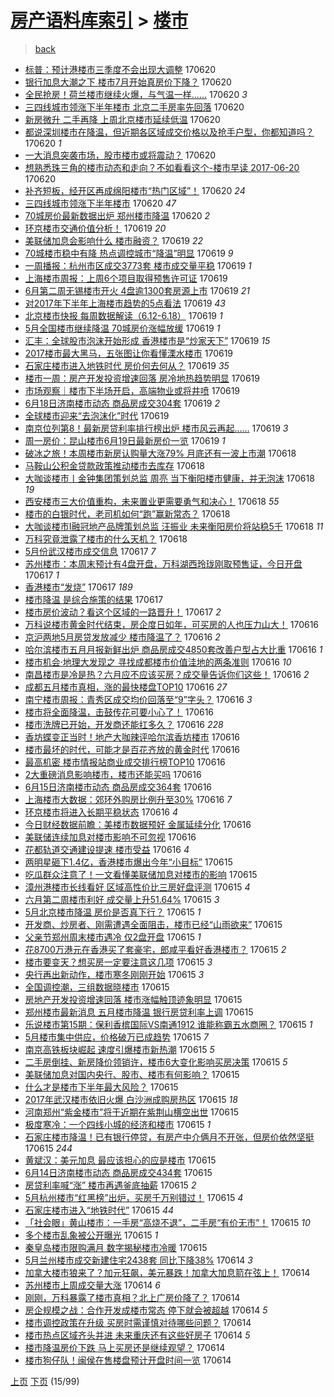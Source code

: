 [房产语料库索引](../../README.md)  > [楼市](楼市.md)
====
> [back](../README.md)

- [标普：预计港楼市三季度不会出现大调整](http://jkwz.applinzi.com/ittc/6981243055758640132.html#%E6%A0%87%E6%99%AE%EF%BC%9A%E9%A2%84%E8%AE%A1%E6%B8%AF%E6%A5%BC%E5%B8%82%E4%B8%89%E5%AD%A3%E5%BA%A6%E4%B8%8D%E4%BC%9A%E5%87%BA%E7%8E%B0%E5%A4%A7%E8%B0%83%E6%95%B4) 170620  
- [银行加息大潮之下 楼市7月开始真房价下降？](http://jkwz.applinzi.com/ittc/6981204629797733380.html#%E9%93%B6%E8%A1%8C%E5%8A%A0%E6%81%AF%E5%A4%A7%E6%BD%AE%E4%B9%8B%E4%B8%8B+%E6%A5%BC%E5%B8%827%E6%9C%88%E5%BC%80%E5%A7%8B%E7%9C%9F%E6%88%BF%E4%BB%B7%E4%B8%8B%E9%99%8D%EF%BC%9F) 170620  
- [全民抢房！荷兰楼市继续火爆，与气温一样……](http://jkwz.applinzi.com/ittc/6981200208355394564.html#%E5%85%A8%E6%B0%91%E6%8A%A2%E6%88%BF%EF%BC%81%E8%8D%B7%E5%85%B0%E6%A5%BC%E5%B8%82%E7%BB%A7%E7%BB%AD%E7%81%AB%E7%88%86%EF%BC%8C%E4%B8%8E%E6%B0%94%E6%B8%A9%E4%B8%80%E6%A0%B7%E2%80%A6%E2%80%A6) 170620 *3* 
- [三四线城市领涨下半年楼市 北京二手房率先回落](http://jkwz.applinzi.com/ittc/6981196439567729668.html#%E4%B8%89%E5%9B%9B%E7%BA%BF%E5%9F%8E%E5%B8%82%E9%A2%86%E6%B6%A8%E4%B8%8B%E5%8D%8A%E5%B9%B4%E6%A5%BC%E5%B8%82+%E5%8C%97%E4%BA%AC%E4%BA%8C%E6%89%8B%E6%88%BF%E7%8E%87%E5%85%88%E5%9B%9E%E8%90%BD) 170620  
- [新房微升 二手再降 上周北京楼市延续低温](http://jkwz.applinzi.com/ittc/6981192537401197573.html#%E6%96%B0%E6%88%BF%E5%BE%AE%E5%8D%87+%E4%BA%8C%E6%89%8B%E5%86%8D%E9%99%8D+%E4%B8%8A%E5%91%A8%E5%8C%97%E4%BA%AC%E6%A5%BC%E5%B8%82%E5%BB%B6%E7%BB%AD%E4%BD%8E%E6%B8%A9) 170620  
- [都说深圳楼市在降温，但近期各区域成交价格以及抢手户型，你都知道吗？](http://jkwz.applinzi.com/ittc/6981192244206765060.html#%E9%83%BD%E8%AF%B4%E6%B7%B1%E5%9C%B3%E6%A5%BC%E5%B8%82%E5%9C%A8%E9%99%8D%E6%B8%A9%EF%BC%8C%E4%BD%86%E8%BF%91%E6%9C%9F%E5%90%84%E5%8C%BA%E5%9F%9F%E6%88%90%E4%BA%A4%E4%BB%B7%E6%A0%BC%E4%BB%A5%E5%8F%8A%E6%8A%A2%E6%89%8B%E6%88%B7%E5%9E%8B%EF%BC%8C%E4%BD%A0%E9%83%BD%E7%9F%A5%E9%81%93%E5%90%97%EF%BC%9F) 170620 *1* 
- [一大消息突袭市场，股市楼市或将震动？](http://jkwz.applinzi.com/ittc/6981179350568141828.html#%E4%B8%80%E5%A4%A7%E6%B6%88%E6%81%AF%E7%AA%81%E8%A2%AD%E5%B8%82%E5%9C%BA%EF%BC%8C%E8%82%A1%E5%B8%82%E6%A5%BC%E5%B8%82%E6%88%96%E5%B0%86%E9%9C%87%E5%8A%A8%EF%BC%9F) 170620  
- [想熟悉珠三角的楼市动态和走向？不如看看这个-楼市早读 2017-06-20](http://jkwz.applinzi.com/ittc/6981176525507265540.html#%E6%83%B3%E7%86%9F%E6%82%89%E7%8F%A0%E4%B8%89%E8%A7%92%E7%9A%84%E6%A5%BC%E5%B8%82%E5%8A%A8%E6%80%81%E5%92%8C%E8%B5%B0%E5%90%91%EF%BC%9F%E4%B8%8D%E5%A6%82%E7%9C%8B%E7%9C%8B%E8%BF%99%E4%B8%AA-%E6%A5%BC%E5%B8%82%E6%97%A9%E8%AF%BB+2017-06-20) 170620  
- [补齐短板，经开区再成绵阳楼市“热门区域”！](http://jkwz.applinzi.com/ittc/6981173144445256708.html#%E8%A1%A5%E9%BD%90%E7%9F%AD%E6%9D%BF%EF%BC%8C%E7%BB%8F%E5%BC%80%E5%8C%BA%E5%86%8D%E6%88%90%E7%BB%B5%E9%98%B3%E6%A5%BC%E5%B8%82%E2%80%9C%E7%83%AD%E9%97%A8%E5%8C%BA%E5%9F%9F%E2%80%9D%EF%BC%81) 170620 *24* 
- [三四线城市领涨下半年楼市](http://jkwz.applinzi.com/ittc/6981156395217847301.html#%E4%B8%89%E5%9B%9B%E7%BA%BF%E5%9F%8E%E5%B8%82%E9%A2%86%E6%B6%A8%E4%B8%8B%E5%8D%8A%E5%B9%B4%E6%A5%BC%E5%B8%82) 170620 *47* 
- [70城房价最新数据出炉 郑州楼市降温](http://jkwz.applinzi.com/ittc/6981150353239049221.html#70%E5%9F%8E%E6%88%BF%E4%BB%B7%E6%9C%80%E6%96%B0%E6%95%B0%E6%8D%AE%E5%87%BA%E7%82%89+%E9%83%91%E5%B7%9E%E6%A5%BC%E5%B8%82%E9%99%8D%E6%B8%A9) 170620 *2* 
- [环京楼市交通价值分析！](http://jkwz.applinzi.com/ittc/6980979712124781572.html#%E7%8E%AF%E4%BA%AC%E6%A5%BC%E5%B8%82%E4%BA%A4%E9%80%9A%E4%BB%B7%E5%80%BC%E5%88%86%E6%9E%90%EF%BC%81) 170619 *20* 
- [美联储加息会影响什么 楼市融资？](http://jkwz.applinzi.com/ittc/6980965654877176836.html#%E7%BE%8E%E8%81%94%E5%82%A8%E5%8A%A0%E6%81%AF%E4%BC%9A%E5%BD%B1%E5%93%8D%E4%BB%80%E4%B9%88+%E6%A5%BC%E5%B8%82%E8%9E%8D%E8%B5%84%EF%BC%9F) 170619 *22* 
- [70城楼市稳中有降 热点调控城市“降温”明显](http://jkwz.applinzi.com/ittc/6980965333866120196.html#70%E5%9F%8E%E6%A5%BC%E5%B8%82%E7%A8%B3%E4%B8%AD%E6%9C%89%E9%99%8D+%E7%83%AD%E7%82%B9%E8%B0%83%E6%8E%A7%E5%9F%8E%E5%B8%82%E2%80%9C%E9%99%8D%E6%B8%A9%E2%80%9D%E6%98%8E%E6%98%BE) 170619 *9* 
- [一周播报：杭州市区成交3773套 楼市成交量平稳](http://jkwz.applinzi.com/ittc/6980955981612581893.html#%E4%B8%80%E5%91%A8%E6%92%AD%E6%8A%A5%EF%BC%9A%E6%9D%AD%E5%B7%9E%E5%B8%82%E5%8C%BA%E6%88%90%E4%BA%A43773%E5%A5%97+%E6%A5%BC%E5%B8%82%E6%88%90%E4%BA%A4%E9%87%8F%E5%B9%B3%E7%A8%B3) 170619 *1* 
- [上海楼市周报：上周6个项目取得预售许可证](http://jkwz.applinzi.com/ittc/6980941996720915461.html#%E4%B8%8A%E6%B5%B7%E6%A5%BC%E5%B8%82%E5%91%A8%E6%8A%A5%EF%BC%9A%E4%B8%8A%E5%91%A86%E4%B8%AA%E9%A1%B9%E7%9B%AE%E5%8F%96%E5%BE%97%E9%A2%84%E5%94%AE%E8%AE%B8%E5%8F%AF%E8%AF%81) 170619  
- [6月第二周无锡楼市开火 4盘逾1300套房源上市](http://jkwz.applinzi.com/ittc/6980940314201031685.html#6%E6%9C%88%E7%AC%AC%E4%BA%8C%E5%91%A8%E6%97%A0%E9%94%A1%E6%A5%BC%E5%B8%82%E5%BC%80%E7%81%AB+4%E7%9B%98%E9%80%BE1300%E5%A5%97%E6%88%BF%E6%BA%90%E4%B8%8A%E5%B8%82) 170619 *21* 
- [对2017年下半年上海楼市趋势的5点看法](http://jkwz.applinzi.com/ittc/6980911438632584197.html#%E5%AF%B92017%E5%B9%B4%E4%B8%8B%E5%8D%8A%E5%B9%B4%E4%B8%8A%E6%B5%B7%E6%A5%BC%E5%B8%82%E8%B6%8B%E5%8A%BF%E7%9A%845%E7%82%B9%E7%9C%8B%E6%B3%95) 170619 *43* 
- [北京楼市快报 每周数据解读（6.12-6.18）](http://jkwz.applinzi.com/ittc/6980904708548854789.html#%E5%8C%97%E4%BA%AC%E6%A5%BC%E5%B8%82%E5%BF%AB%E6%8A%A5+%E6%AF%8F%E5%91%A8%E6%95%B0%E6%8D%AE%E8%A7%A3%E8%AF%BB%EF%BC%886.12-6.18%EF%BC%89) 170619 *1* 
- [5月全国楼市继续降温 70城房价涨幅放缓](http://jkwz.applinzi.com/ittc/6980893385752577028.html#5%E6%9C%88%E5%85%A8%E5%9B%BD%E6%A5%BC%E5%B8%82%E7%BB%A7%E7%BB%AD%E9%99%8D%E6%B8%A9+70%E5%9F%8E%E6%88%BF%E4%BB%B7%E6%B6%A8%E5%B9%85%E6%94%BE%E7%BC%93) 170619 *1* 
- [汇丰：全球股市泡沫开始形成 香港楼市是“炒家天下”](http://jkwz.applinzi.com/ittc/6980857727185060869.html#%E6%B1%87%E4%B8%B0%EF%BC%9A%E5%85%A8%E7%90%83%E8%82%A1%E5%B8%82%E6%B3%A1%E6%B2%AB%E5%BC%80%E5%A7%8B%E5%BD%A2%E6%88%90+%E9%A6%99%E6%B8%AF%E6%A5%BC%E5%B8%82%E6%98%AF%E2%80%9C%E7%82%92%E5%AE%B6%E5%A4%A9%E4%B8%8B%E2%80%9D) 170619 *15* 
- [2017楼市最大黑马，五张图让你看懂溧水楼市](http://jkwz.applinzi.com/ittc/6980835864102831108.html#2017%E6%A5%BC%E5%B8%82%E6%9C%80%E5%A4%A7%E9%BB%91%E9%A9%AC%EF%BC%8C%E4%BA%94%E5%BC%A0%E5%9B%BE%E8%AE%A9%E4%BD%A0%E7%9C%8B%E6%87%82%E6%BA%A7%E6%B0%B4%E6%A5%BC%E5%B8%82) 170619  
- [石家庄楼市进入地铁时代 房价何去何从？](http://jkwz.applinzi.com/ittc/6980826685908714500.html#%E7%9F%B3%E5%AE%B6%E5%BA%84%E6%A5%BC%E5%B8%82%E8%BF%9B%E5%85%A5%E5%9C%B0%E9%93%81%E6%97%B6%E4%BB%A3+%E6%88%BF%E4%BB%B7%E4%BD%95%E5%8E%BB%E4%BD%95%E4%BB%8E%EF%BC%9F) 170619 *35* 
- [楼市一周：房产开发投资增速回落 房冷地热趋势明显](http://jkwz.applinzi.com/ittc/6980821790954619909.html#%E6%A5%BC%E5%B8%82%E4%B8%80%E5%91%A8%EF%BC%9A%E6%88%BF%E4%BA%A7%E5%BC%80%E5%8F%91%E6%8A%95%E8%B5%84%E5%A2%9E%E9%80%9F%E5%9B%9E%E8%90%BD+%E6%88%BF%E5%86%B7%E5%9C%B0%E7%83%AD%E8%B6%8B%E5%8A%BF%E6%98%8E%E6%98%BE) 170619  
- [市场观察｜楼市下半场开启，高端物业或将井喷](http://jkwz.applinzi.com/ittc/6980804451815130117.html#%E5%B8%82%E5%9C%BA%E8%A7%82%E5%AF%9F%EF%BD%9C%E6%A5%BC%E5%B8%82%E4%B8%8B%E5%8D%8A%E5%9C%BA%E5%BC%80%E5%90%AF%EF%BC%8C%E9%AB%98%E7%AB%AF%E7%89%A9%E4%B8%9A%E6%88%96%E5%B0%86%E4%BA%95%E5%96%B7) 170619  
- [6月18日济南楼市动态 商品房成交304套](http://jkwz.applinzi.com/ittc/6980800768041812996.html#6%E6%9C%8818%E6%97%A5%E6%B5%8E%E5%8D%97%E6%A5%BC%E5%B8%82%E5%8A%A8%E6%80%81+%E5%95%86%E5%93%81%E6%88%BF%E6%88%90%E4%BA%A4304%E5%A5%97) 170619 *2* 
- [全球楼市迎来“去泡沫化”时代](http://jkwz.applinzi.com/ittc/6980789859319809029.html#%E5%85%A8%E7%90%83%E6%A5%BC%E5%B8%82%E8%BF%8E%E6%9D%A5%E2%80%9C%E5%8E%BB%E6%B3%A1%E6%B2%AB%E5%8C%96%E2%80%9D%E6%97%B6%E4%BB%A3) 170619  
- [南京位列第8！最新房贷利率排行榜出炉 楼市风云再起……](http://jkwz.applinzi.com/ittc/6980712409747424260.html#%E5%8D%97%E4%BA%AC%E4%BD%8D%E5%88%97%E7%AC%AC8%EF%BC%81%E6%9C%80%E6%96%B0%E6%88%BF%E8%B4%B7%E5%88%A9%E7%8E%87%E6%8E%92%E8%A1%8C%E6%A6%9C%E5%87%BA%E7%82%89+%E6%A5%BC%E5%B8%82%E9%A3%8E%E4%BA%91%E5%86%8D%E8%B5%B7%E2%80%A6%E2%80%A6) 170619 *3* 
- [周一房价：昆山楼市6月19日最新房价一览](http://jkwz.applinzi.com/ittc/6980700842150593541.html#%E5%91%A8%E4%B8%80%E6%88%BF%E4%BB%B7%EF%BC%9A%E6%98%86%E5%B1%B1%E6%A5%BC%E5%B8%826%E6%9C%8819%E6%97%A5%E6%9C%80%E6%96%B0%E6%88%BF%E4%BB%B7%E4%B8%80%E8%A7%88) 170619 *1* 
- [破冰之旅！本周楼市新房认购量大涨79% 月底还有一波上市潮](http://jkwz.applinzi.com/ittc/6980626312212251652.html#%E7%A0%B4%E5%86%B0%E4%B9%8B%E6%97%85%EF%BC%81%E6%9C%AC%E5%91%A8%E6%A5%BC%E5%B8%82%E6%96%B0%E6%88%BF%E8%AE%A4%E8%B4%AD%E9%87%8F%E5%A4%A7%E6%B6%A879%25+%E6%9C%88%E5%BA%95%E8%BF%98%E6%9C%89%E4%B8%80%E6%B3%A2%E4%B8%8A%E5%B8%82%E6%BD%AE) 170618  
- [马鞍山公积金贷款政策推动楼市去库存](http://jkwz.applinzi.com/ittc/6980567281510646789.html#%E9%A9%AC%E9%9E%8D%E5%B1%B1%E5%85%AC%E7%A7%AF%E9%87%91%E8%B4%B7%E6%AC%BE%E6%94%BF%E7%AD%96%E6%8E%A8%E5%8A%A8%E6%A5%BC%E5%B8%82%E5%8E%BB%E5%BA%93%E5%AD%98) 170618  
- [大咖谈楼市丨金钟集团策划总监 周亮 当下衡阳楼市健康，并无泡沫](http://jkwz.applinzi.com/ittc/6980566894095369221.html#%E5%A4%A7%E5%92%96%E8%B0%88%E6%A5%BC%E5%B8%82%E4%B8%A8%E9%87%91%E9%92%9F%E9%9B%86%E5%9B%A2%E7%AD%96%E5%88%92%E6%80%BB%E7%9B%91+%E5%91%A8%E4%BA%AE+%E5%BD%93%E4%B8%8B%E8%A1%A1%E9%98%B3%E6%A5%BC%E5%B8%82%E5%81%A5%E5%BA%B7%EF%BC%8C%E5%B9%B6%E6%97%A0%E6%B3%A1%E6%B2%AB) 170618 *19* 
- [西安楼市三大价值重构，未来置业更需要勇气和决心！](http://jkwz.applinzi.com/ittc/6980542723718120452.html#%E8%A5%BF%E5%AE%89%E6%A5%BC%E5%B8%82%E4%B8%89%E5%A4%A7%E4%BB%B7%E5%80%BC%E9%87%8D%E6%9E%84%EF%BC%8C%E6%9C%AA%E6%9D%A5%E7%BD%AE%E4%B8%9A%E6%9B%B4%E9%9C%80%E8%A6%81%E5%8B%87%E6%B0%94%E5%92%8C%E5%86%B3%E5%BF%83%EF%BC%81) 170618 *55* 
- [楼市的白银时代，老司机如何“跑”赢新常态？](http://jkwz.applinzi.com/ittc/6980531980402689029.html#%E6%A5%BC%E5%B8%82%E7%9A%84%E7%99%BD%E9%93%B6%E6%97%B6%E4%BB%A3%EF%BC%8C%E8%80%81%E5%8F%B8%E6%9C%BA%E5%A6%82%E4%BD%95%E2%80%9C%E8%B7%91%E2%80%9D%E8%B5%A2%E6%96%B0%E5%B8%B8%E6%80%81%EF%BC%9F) 170618  
- [大咖谈楼市I融冠地产品牌策划总监 汪振业 未来衡阳房价将站稳5千](http://jkwz.applinzi.com/ittc/6980524066715730948.html#%E5%A4%A7%E5%92%96%E8%B0%88%E6%A5%BC%E5%B8%82I%E8%9E%8D%E5%86%A0%E5%9C%B0%E4%BA%A7%E5%93%81%E7%89%8C%E7%AD%96%E5%88%92%E6%80%BB%E7%9B%91+%E6%B1%AA%E6%8C%AF%E4%B8%9A+%E6%9C%AA%E6%9D%A5%E8%A1%A1%E9%98%B3%E6%88%BF%E4%BB%B7%E5%B0%86%E7%AB%99%E7%A8%B35%E5%8D%83) 170618 *11* 
- [万科究竟泄露了楼市的什么天机？](http://jkwz.applinzi.com/ittc/6980443521025573892.html#%E4%B8%87%E7%A7%91%E7%A9%B6%E7%AB%9F%E6%B3%84%E9%9C%B2%E4%BA%86%E6%A5%BC%E5%B8%82%E7%9A%84%E4%BB%80%E4%B9%88%E5%A4%A9%E6%9C%BA%EF%BC%9F) 170618  
- [5月份武汉楼市成交信息](http://jkwz.applinzi.com/ittc/6980246759610516484.html#5%E6%9C%88%E4%BB%BD%E6%AD%A6%E6%B1%89%E6%A5%BC%E5%B8%82%E6%88%90%E4%BA%A4%E4%BF%A1%E6%81%AF) 170617 *7* 
- [苏州楼市：本周末预计有4盘开盘，万科湖西玲珑刚取预售证，今日开盘](http://jkwz.applinzi.com/ittc/6980169852277752837.html#%E8%8B%8F%E5%B7%9E%E6%A5%BC%E5%B8%82%EF%BC%9A%E6%9C%AC%E5%91%A8%E6%9C%AB%E9%A2%84%E8%AE%A1%E6%9C%894%E7%9B%98%E5%BC%80%E7%9B%98%EF%BC%8C%E4%B8%87%E7%A7%91%E6%B9%96%E8%A5%BF%E7%8E%B2%E7%8F%91%E5%88%9A%E5%8F%96%E9%A2%84%E5%94%AE%E8%AF%81%EF%BC%8C%E4%BB%8A%E6%97%A5%E5%BC%80%E7%9B%98) 170617 *1* 
- [香港楼市“发烧”](http://jkwz.applinzi.com/ittc/6980139566986970117.html#%E9%A6%99%E6%B8%AF%E6%A5%BC%E5%B8%82%E2%80%9C%E5%8F%91%E7%83%A7%E2%80%9D) 170617 *189* 
- [楼市降温 是综合施策的结果](http://jkwz.applinzi.com/ittc/6980089272311743492.html#%E6%A5%BC%E5%B8%82%E9%99%8D%E6%B8%A9+%E6%98%AF%E7%BB%BC%E5%90%88%E6%96%BD%E7%AD%96%E7%9A%84%E7%BB%93%E6%9E%9C) 170617  
- [楼市房价波动？看这个区域的一路晋升！](http://jkwz.applinzi.com/ittc/6980095447187063812.html#%E6%A5%BC%E5%B8%82%E6%88%BF%E4%BB%B7%E6%B3%A2%E5%8A%A8%EF%BC%9F%E7%9C%8B%E8%BF%99%E4%B8%AA%E5%8C%BA%E5%9F%9F%E7%9A%84%E4%B8%80%E8%B7%AF%E6%99%8B%E5%8D%87%EF%BC%81) 170617 *2* 
- [万科说楼市黄金时代结束，房企度日如年，可买房的人也压力山大！](http://jkwz.applinzi.com/ittc/6979887397054448645.html#%E4%B8%87%E7%A7%91%E8%AF%B4%E6%A5%BC%E5%B8%82%E9%BB%84%E9%87%91%E6%97%B6%E4%BB%A3%E7%BB%93%E6%9D%9F%EF%BC%8C%E6%88%BF%E4%BC%81%E5%BA%A6%E6%97%A5%E5%A6%82%E5%B9%B4%EF%BC%8C%E5%8F%AF%E4%B9%B0%E6%88%BF%E7%9A%84%E4%BA%BA%E4%B9%9F%E5%8E%8B%E5%8A%9B%E5%B1%B1%E5%A4%A7%EF%BC%81) 170616  
- [京沪两地5月房贷发放减少 楼市降温了？](http://jkwz.applinzi.com/ittc/6979834653090251780.html#%E4%BA%AC%E6%B2%AA%E4%B8%A4%E5%9C%B05%E6%9C%88%E6%88%BF%E8%B4%B7%E5%8F%91%E6%94%BE%E5%87%8F%E5%B0%91+%E6%A5%BC%E5%B8%82%E9%99%8D%E6%B8%A9%E4%BA%86%EF%BC%9F) 170616 *2* 
- [哈尔滨楼市五月月报新鲜出炉 商品房成交4850套改善户型占大比重](http://jkwz.applinzi.com/ittc/6979825033932178436.html#%E5%93%88%E5%B0%94%E6%BB%A8%E6%A5%BC%E5%B8%82%E4%BA%94%E6%9C%88%E6%9C%88%E6%8A%A5%E6%96%B0%E9%B2%9C%E5%87%BA%E7%82%89+%E5%95%86%E5%93%81%E6%88%BF%E6%88%90%E4%BA%A44850%E5%A5%97%E6%94%B9%E5%96%84%E6%88%B7%E5%9E%8B%E5%8D%A0%E5%A4%A7%E6%AF%94%E9%87%8D) 170616 *1* 
- [楼市机会·地理大发现之 寻找成都楼市价值洼地的两条准则](http://jkwz.applinzi.com/ittc/6979814105438225412.html#%E6%A5%BC%E5%B8%82%E6%9C%BA%E4%BC%9A%C2%B7%E5%9C%B0%E7%90%86%E5%A4%A7%E5%8F%91%E7%8E%B0%E4%B9%8B+%E5%AF%BB%E6%89%BE%E6%88%90%E9%83%BD%E6%A5%BC%E5%B8%82%E4%BB%B7%E5%80%BC%E6%B4%BC%E5%9C%B0%E7%9A%84%E4%B8%A4%E6%9D%A1%E5%87%86%E5%88%99) 170616 *10* 
- [南昌楼市是冷是热？六月应不应该买房？成交量告诉你们这些！](http://jkwz.applinzi.com/ittc/6979803081356084228.html#%E5%8D%97%E6%98%8C%E6%A5%BC%E5%B8%82%E6%98%AF%E5%86%B7%E6%98%AF%E7%83%AD%EF%BC%9F%E5%85%AD%E6%9C%88%E5%BA%94%E4%B8%8D%E5%BA%94%E8%AF%A5%E4%B9%B0%E6%88%BF%EF%BC%9F%E6%88%90%E4%BA%A4%E9%87%8F%E5%91%8A%E8%AF%89%E4%BD%A0%E4%BB%AC%E8%BF%99%E4%BA%9B%EF%BC%81) 170616 *2* 
- [成都五月楼市真相，涨的最快楼盘TOP10](http://jkwz.applinzi.com/ittc/6979757206034449412.html#%E6%88%90%E9%83%BD%E4%BA%94%E6%9C%88%E6%A5%BC%E5%B8%82%E7%9C%9F%E7%9B%B8%EF%BC%8C%E6%B6%A8%E7%9A%84%E6%9C%80%E5%BF%AB%E6%A5%BC%E7%9B%98TOP10) 170616 *27* 
- [南宁楼市周报：青秀区成交均价回落至“9”字头？](http://jkwz.applinzi.com/ittc/6979079756547884037.html#%E5%8D%97%E5%AE%81%E6%A5%BC%E5%B8%82%E5%91%A8%E6%8A%A5%EF%BC%9A%E9%9D%92%E7%A7%80%E5%8C%BA%E6%88%90%E4%BA%A4%E5%9D%87%E4%BB%B7%E5%9B%9E%E8%90%BD%E8%87%B3%E2%80%9C9%E2%80%9D%E5%AD%97%E5%A4%B4%EF%BC%9F) 170616 *3* 
- [楼市将全面降温，击鼓传花可要小心了！](http://jkwz.applinzi.com/ittc/6979726282785817605.html#%E6%A5%BC%E5%B8%82%E5%B0%86%E5%85%A8%E9%9D%A2%E9%99%8D%E6%B8%A9%EF%BC%8C%E5%87%BB%E9%BC%93%E4%BC%A0%E8%8A%B1%E5%8F%AF%E8%A6%81%E5%B0%8F%E5%BF%83%E4%BA%86%EF%BC%81) 170616  
- [楼市洗牌已开始，开发商还能扛多久？](http://jkwz.applinzi.com/ittc/6979722485103592452.html#%E6%A5%BC%E5%B8%82%E6%B4%97%E7%89%8C%E5%B7%B2%E5%BC%80%E5%A7%8B%EF%BC%8C%E5%BC%80%E5%8F%91%E5%95%86%E8%BF%98%E8%83%BD%E6%89%9B%E5%A4%9A%E4%B9%85%EF%BC%9F) 170616 *228* 
- [香坊蝶变正当时！地产大咖辣评哈尔滨香坊楼市](http://jkwz.applinzi.com/ittc/6979709937012704260.html#%E9%A6%99%E5%9D%8A%E8%9D%B6%E5%8F%98%E6%AD%A3%E5%BD%93%E6%97%B6%EF%BC%81%E5%9C%B0%E4%BA%A7%E5%A4%A7%E5%92%96%E8%BE%A3%E8%AF%84%E5%93%88%E5%B0%94%E6%BB%A8%E9%A6%99%E5%9D%8A%E6%A5%BC%E5%B8%82) 170616  
- [楼市最坏的时代，可能才是百花齐放的黄金时代](http://jkwz.applinzi.com/ittc/6979707498343695365.html#%E6%A5%BC%E5%B8%82%E6%9C%80%E5%9D%8F%E7%9A%84%E6%97%B6%E4%BB%A3%EF%BC%8C%E5%8F%AF%E8%83%BD%E6%89%8D%E6%98%AF%E7%99%BE%E8%8A%B1%E9%BD%90%E6%94%BE%E7%9A%84%E9%BB%84%E9%87%91%E6%97%B6%E4%BB%A3) 170616  
- [最高机密 楼市情报站商业成交排行榜TOP10](http://jkwz.applinzi.com/ittc/6979705130596172804.html#%E6%9C%80%E9%AB%98%E6%9C%BA%E5%AF%86+%E6%A5%BC%E5%B8%82%E6%83%85%E6%8A%A5%E7%AB%99%E5%95%86%E4%B8%9A%E6%88%90%E4%BA%A4%E6%8E%92%E8%A1%8C%E6%A6%9CTOP10) 170616  
- [2大重磅消息影响楼市，楼市还能买吗](http://jkwz.applinzi.com/ittc/6979701554570331140.html#2%E5%A4%A7%E9%87%8D%E7%A3%85%E6%B6%88%E6%81%AF%E5%BD%B1%E5%93%8D%E6%A5%BC%E5%B8%82%EF%BC%8C%E6%A5%BC%E5%B8%82%E8%BF%98%E8%83%BD%E4%B9%B0%E5%90%97) 170616  
- [6月15日济南楼市动态 商品房成交364套](http://jkwz.applinzi.com/ittc/6979691360306070533.html#6%E6%9C%8815%E6%97%A5%E6%B5%8E%E5%8D%97%E6%A5%BC%E5%B8%82%E5%8A%A8%E6%80%81+%E5%95%86%E5%93%81%E6%88%BF%E6%88%90%E4%BA%A4364%E5%A5%97) 170616  
- [上海楼市大数据：郊环外购房比例升至30%](http://jkwz.applinzi.com/ittc/6979690946055635973.html#%E4%B8%8A%E6%B5%B7%E6%A5%BC%E5%B8%82%E5%A4%A7%E6%95%B0%E6%8D%AE%EF%BC%9A%E9%83%8A%E7%8E%AF%E5%A4%96%E8%B4%AD%E6%88%BF%E6%AF%94%E4%BE%8B%E5%8D%87%E8%87%B330%25) 170616 *7* 
- [环京楼市将进入长期平稳状态](http://jkwz.applinzi.com/ittc/6979654618463093765.html#%E7%8E%AF%E4%BA%AC%E6%A5%BC%E5%B8%82%E5%B0%86%E8%BF%9B%E5%85%A5%E9%95%BF%E6%9C%9F%E5%B9%B3%E7%A8%B3%E7%8A%B6%E6%80%81) 170616 *4* 
- [今日财经数据前瞻：美楼市数据预好 金属延续分化](http://jkwz.applinzi.com/ittc/6979661002806133764.html#%E4%BB%8A%E6%97%A5%E8%B4%A2%E7%BB%8F%E6%95%B0%E6%8D%AE%E5%89%8D%E7%9E%BB%EF%BC%9A%E7%BE%8E%E6%A5%BC%E5%B8%82%E6%95%B0%E6%8D%AE%E9%A2%84%E5%A5%BD+%E9%87%91%E5%B1%9E%E5%BB%B6%E7%BB%AD%E5%88%86%E5%8C%96) 170616  
- [美联储连续加息对楼市影响不可忽视](http://jkwz.applinzi.com/ittc/6979631430605734917.html#%E7%BE%8E%E8%81%94%E5%82%A8%E8%BF%9E%E7%BB%AD%E5%8A%A0%E6%81%AF%E5%AF%B9%E6%A5%BC%E5%B8%82%E5%BD%B1%E5%93%8D%E4%B8%8D%E5%8F%AF%E5%BF%BD%E8%A7%86) 170616  
- [花都轨道交通建设提速 楼市受益](http://jkwz.applinzi.com/ittc/6979609139780011012.html#%E8%8A%B1%E9%83%BD%E8%BD%A8%E9%81%93%E4%BA%A4%E9%80%9A%E5%BB%BA%E8%AE%BE%E6%8F%90%E9%80%9F+%E6%A5%BC%E5%B8%82%E5%8F%97%E7%9B%8A) 170616 *4* 
- [两明星砸下1.4亿，香港楼市爆出今年“小目标”](http://jkwz.applinzi.com/ittc/6979509928577205252.html#%E4%B8%A4%E6%98%8E%E6%98%9F%E7%A0%B8%E4%B8%8B1.4%E4%BA%BF%EF%BC%8C%E9%A6%99%E6%B8%AF%E6%A5%BC%E5%B8%82%E7%88%86%E5%87%BA%E4%BB%8A%E5%B9%B4%E2%80%9C%E5%B0%8F%E7%9B%AE%E6%A0%87%E2%80%9D) 170615  
- [吃瓜群众注意了！一文看懂美联储加息对楼市的影响](http://jkwz.applinzi.com/ittc/6979487646077158404.html#%E5%90%83%E7%93%9C%E7%BE%A4%E4%BC%97%E6%B3%A8%E6%84%8F%E4%BA%86%EF%BC%81%E4%B8%80%E6%96%87%E7%9C%8B%E6%87%82%E7%BE%8E%E8%81%94%E5%82%A8%E5%8A%A0%E6%81%AF%E5%AF%B9%E6%A5%BC%E5%B8%82%E7%9A%84%E5%BD%B1%E5%93%8D) 170615  
- [漳州港楼市长线看好 区域高性价比三房好盘评测](http://jkwz.applinzi.com/ittc/6979459944318239749.html#%E6%BC%B3%E5%B7%9E%E6%B8%AF%E6%A5%BC%E5%B8%82%E9%95%BF%E7%BA%BF%E7%9C%8B%E5%A5%BD+%E5%8C%BA%E5%9F%9F%E9%AB%98%E6%80%A7%E4%BB%B7%E6%AF%94%E4%B8%89%E6%88%BF%E5%A5%BD%E7%9B%98%E8%AF%84%E6%B5%8B) 170615 *4* 
- [六月第二周楼市利好 成交量上升51.64%](http://jkwz.applinzi.com/ittc/6979464632740611077.html#%E5%85%AD%E6%9C%88%E7%AC%AC%E4%BA%8C%E5%91%A8%E6%A5%BC%E5%B8%82%E5%88%A9%E5%A5%BD+%E6%88%90%E4%BA%A4%E9%87%8F%E4%B8%8A%E5%8D%8751.64%25) 170615 *3* 
- [5月北京楼市降温 房价是否真下行？](http://jkwz.applinzi.com/ittc/6979457307803911173.html#5%E6%9C%88%E5%8C%97%E4%BA%AC%E6%A5%BC%E5%B8%82%E9%99%8D%E6%B8%A9+%E6%88%BF%E4%BB%B7%E6%98%AF%E5%90%A6%E7%9C%9F%E4%B8%8B%E8%A1%8C%EF%BC%9F) 170615 *1* 
- [开发商、炒房者、刚需遭遇全面阻击，楼市已经“山雨欲来”](http://jkwz.applinzi.com/ittc/6979462545709483012.html#%E5%BC%80%E5%8F%91%E5%95%86%E3%80%81%E7%82%92%E6%88%BF%E8%80%85%E3%80%81%E5%88%9A%E9%9C%80%E9%81%AD%E9%81%87%E5%85%A8%E9%9D%A2%E9%98%BB%E5%87%BB%EF%BC%8C%E6%A5%BC%E5%B8%82%E5%B7%B2%E7%BB%8F%E2%80%9C%E5%B1%B1%E9%9B%A8%E6%AC%B2%E6%9D%A5%E2%80%9D) 170615  
- [父亲节郑州周末楼市遇冷 仅2盘开盘](http://jkwz.applinzi.com/ittc/6979453572981720069.html#%E7%88%B6%E4%BA%B2%E8%8A%82%E9%83%91%E5%B7%9E%E5%91%A8%E6%9C%AB%E6%A5%BC%E5%B8%82%E9%81%87%E5%86%B7+%E4%BB%852%E7%9B%98%E5%BC%80%E7%9B%98) 170615 *1* 
- [花8700万港元在香港买了套豪宅，郎咸平看好香港楼市？](http://jkwz.applinzi.com/ittc/6979450627246523397.html#%E8%8A%B18700%E4%B8%87%E6%B8%AF%E5%85%83%E5%9C%A8%E9%A6%99%E6%B8%AF%E4%B9%B0%E4%BA%86%E5%A5%97%E8%B1%AA%E5%AE%85%EF%BC%8C%E9%83%8E%E5%92%B8%E5%B9%B3%E7%9C%8B%E5%A5%BD%E9%A6%99%E6%B8%AF%E6%A5%BC%E5%B8%82%EF%BC%9F) 170615 *2* 
- [楼市要变天？想买房一定要注意这几项](http://jkwz.applinzi.com/ittc/6979440987016266756.html#%E6%A5%BC%E5%B8%82%E8%A6%81%E5%8F%98%E5%A4%A9%EF%BC%9F%E6%83%B3%E4%B9%B0%E6%88%BF%E4%B8%80%E5%AE%9A%E8%A6%81%E6%B3%A8%E6%84%8F%E8%BF%99%E5%87%A0%E9%A1%B9) 170615 *3* 
- [央行再出新动作，楼市寒冬刚刚开始](http://jkwz.applinzi.com/ittc/6979438757643027461.html#%E5%A4%AE%E8%A1%8C%E5%86%8D%E5%87%BA%E6%96%B0%E5%8A%A8%E4%BD%9C%EF%BC%8C%E6%A5%BC%E5%B8%82%E5%AF%92%E5%86%AC%E5%88%9A%E5%88%9A%E5%BC%80%E5%A7%8B) 170615 *3* 
- [全国调控潮，三组数据晓楼市](http://jkwz.applinzi.com/ittc/6979431735279223812.html#%E5%85%A8%E5%9B%BD%E8%B0%83%E6%8E%A7%E6%BD%AE%EF%BC%8C%E4%B8%89%E7%BB%84%E6%95%B0%E6%8D%AE%E6%99%93%E6%A5%BC%E5%B8%82) 170615  
- [房地产开发投资增速回落 楼市涨幅触顶迹象明显](http://jkwz.applinzi.com/ittc/6979376990325834756.html#%E6%88%BF%E5%9C%B0%E4%BA%A7%E5%BC%80%E5%8F%91%E6%8A%95%E8%B5%84%E5%A2%9E%E9%80%9F%E5%9B%9E%E8%90%BD+%E6%A5%BC%E5%B8%82%E6%B6%A8%E5%B9%85%E8%A7%A6%E9%A1%B6%E8%BF%B9%E8%B1%A1%E6%98%8E%E6%98%BE) 170615  
- [郑州楼市最新消息 五月楼市降温 银行房贷利率上调](http://jkwz.applinzi.com/ittc/6979425220614947845.html#%E9%83%91%E5%B7%9E%E6%A5%BC%E5%B8%82%E6%9C%80%E6%96%B0%E6%B6%88%E6%81%AF+%E4%BA%94%E6%9C%88%E6%A5%BC%E5%B8%82%E9%99%8D%E6%B8%A9+%E9%93%B6%E8%A1%8C%E6%88%BF%E8%B4%B7%E5%88%A9%E7%8E%87%E4%B8%8A%E8%B0%83) 170615  
- [乐说楼市第15期：保利香槟国际VS南通1912 谁能称霸五水商圈？](http://jkwz.applinzi.com/ittc/6979415651805299717.html#%E4%B9%90%E8%AF%B4%E6%A5%BC%E5%B8%82%E7%AC%AC15%E6%9C%9F%EF%BC%9A%E4%BF%9D%E5%88%A9%E9%A6%99%E6%A7%9F%E5%9B%BD%E9%99%85VS%E5%8D%97%E9%80%9A1912+%E8%B0%81%E8%83%BD%E7%A7%B0%E9%9C%B8%E4%BA%94%E6%B0%B4%E5%95%86%E5%9C%88%EF%BC%9F) 170615 *1* 
- [5月楼市集中供应，价格破万已成趋势](http://jkwz.applinzi.com/ittc/6979406221667730436.html#5%E6%9C%88%E6%A5%BC%E5%B8%82%E9%9B%86%E4%B8%AD%E4%BE%9B%E5%BA%94%EF%BC%8C%E4%BB%B7%E6%A0%BC%E7%A0%B4%E4%B8%87%E5%B7%B2%E6%88%90%E8%B6%8B%E5%8A%BF) 170615 *7* 
- [南京高铁板块崛起 速度引爆楼市新热潮](http://jkwz.applinzi.com/ittc/6979389428685341700.html#%E5%8D%97%E4%BA%AC%E9%AB%98%E9%93%81%E6%9D%BF%E5%9D%97%E5%B4%9B%E8%B5%B7+%E9%80%9F%E5%BA%A6%E5%BC%95%E7%88%86%E6%A5%BC%E5%B8%82%E6%96%B0%E7%83%AD%E6%BD%AE) 170615 *5* 
- [二手房倒挂、新房降价领销许，楼市6大变化影响买房决策](http://jkwz.applinzi.com/ittc/6979386356328301572.html#%E4%BA%8C%E6%89%8B%E6%88%BF%E5%80%92%E6%8C%82%E3%80%81%E6%96%B0%E6%88%BF%E9%99%8D%E4%BB%B7%E9%A2%86%E9%94%80%E8%AE%B8%EF%BC%8C%E6%A5%BC%E5%B8%826%E5%A4%A7%E5%8F%98%E5%8C%96%E5%BD%B1%E5%93%8D%E4%B9%B0%E6%88%BF%E5%86%B3%E7%AD%96) 170615 *5* 
- [美联储加息对国内央行、股市、楼市有何影响？](http://jkwz.applinzi.com/ittc/6979366156501517316.html#%E7%BE%8E%E8%81%94%E5%82%A8%E5%8A%A0%E6%81%AF%E5%AF%B9%E5%9B%BD%E5%86%85%E5%A4%AE%E8%A1%8C%E3%80%81%E8%82%A1%E5%B8%82%E3%80%81%E6%A5%BC%E5%B8%82%E6%9C%89%E4%BD%95%E5%BD%B1%E5%93%8D%EF%BC%9F) 170615  
- [什么才是楼市下半年最大风险？](http://jkwz.applinzi.com/ittc/6979352073970648069.html#%E4%BB%80%E4%B9%88%E6%89%8D%E6%98%AF%E6%A5%BC%E5%B8%82%E4%B8%8B%E5%8D%8A%E5%B9%B4%E6%9C%80%E5%A4%A7%E9%A3%8E%E9%99%A9%EF%BC%9F) 170615  
- [2017年武汉楼市依旧火爆 白沙洲成购房热区](http://jkwz.applinzi.com/ittc/6979349589390787588.html#2017%E5%B9%B4%E6%AD%A6%E6%B1%89%E6%A5%BC%E5%B8%82%E4%BE%9D%E6%97%A7%E7%81%AB%E7%88%86+%E7%99%BD%E6%B2%99%E6%B4%B2%E6%88%90%E8%B4%AD%E6%88%BF%E7%83%AD%E5%8C%BA) 170615 *18* 
- [河南郑州“紫金楼市”将于近期在紫荆山横空出世](http://jkwz.applinzi.com/ittc/6979337252583769093.html#%E6%B2%B3%E5%8D%97%E9%83%91%E5%B7%9E%E2%80%9C%E7%B4%AB%E9%87%91%E6%A5%BC%E5%B8%82%E2%80%9D%E5%B0%86%E4%BA%8E%E8%BF%91%E6%9C%9F%E5%9C%A8%E7%B4%AB%E8%8D%86%E5%B1%B1%E6%A8%AA%E7%A9%BA%E5%87%BA%E4%B8%96) 170615  
- [极度寒冷：一个四线小城的经济和楼市](http://jkwz.applinzi.com/ittc/6979327967892079620.html#%E6%9E%81%E5%BA%A6%E5%AF%92%E5%86%B7%EF%BC%9A%E4%B8%80%E4%B8%AA%E5%9B%9B%E7%BA%BF%E5%B0%8F%E5%9F%8E%E7%9A%84%E7%BB%8F%E6%B5%8E%E5%92%8C%E6%A5%BC%E5%B8%82) 170615 *1* 
- [石家庄楼市降温！已有银行停贷，有房产中介俩月不开张，但房价依然坚挺](http://jkwz.applinzi.com/ittc/6979325629420798981.html#%E7%9F%B3%E5%AE%B6%E5%BA%84%E6%A5%BC%E5%B8%82%E9%99%8D%E6%B8%A9%EF%BC%81%E5%B7%B2%E6%9C%89%E9%93%B6%E8%A1%8C%E5%81%9C%E8%B4%B7%EF%BC%8C%E6%9C%89%E6%88%BF%E4%BA%A7%E4%B8%AD%E4%BB%8B%E4%BF%A9%E6%9C%88%E4%B8%8D%E5%BC%80%E5%BC%A0%EF%BC%8C%E4%BD%86%E6%88%BF%E4%BB%B7%E4%BE%9D%E7%84%B6%E5%9D%9A%E6%8C%BA) 170615 *244* 
- [黄斌汉：美元加息 最应该担心的应是楼市](http://jkwz.applinzi.com/ittc/6979320126137435140.html#%E9%BB%84%E6%96%8C%E6%B1%89%EF%BC%9A%E7%BE%8E%E5%85%83%E5%8A%A0%E6%81%AF+%E6%9C%80%E5%BA%94%E8%AF%A5%E6%8B%85%E5%BF%83%E7%9A%84%E5%BA%94%E6%98%AF%E6%A5%BC%E5%B8%82) 170615  
- [6月14日济南楼市动态 商品房成交434套](http://jkwz.applinzi.com/ittc/6979315858886099972.html#6%E6%9C%8814%E6%97%A5%E6%B5%8E%E5%8D%97%E6%A5%BC%E5%B8%82%E5%8A%A8%E6%80%81+%E5%95%86%E5%93%81%E6%88%BF%E6%88%90%E4%BA%A4434%E5%A5%97) 170615  
- [房贷利率喊“涨” 楼市再遇釜底抽薪](http://jkwz.applinzi.com/ittc/6979314235044529157.html#%E6%88%BF%E8%B4%B7%E5%88%A9%E7%8E%87%E5%96%8A%E2%80%9C%E6%B6%A8%E2%80%9D+%E6%A5%BC%E5%B8%82%E5%86%8D%E9%81%87%E9%87%9C%E5%BA%95%E6%8A%BD%E8%96%AA) 170615 *2* 
- [5月杭州楼市“红黑榜”出炉，买房千万别错过！](http://jkwz.applinzi.com/ittc/6979298708196688900.html#5%E6%9C%88%E6%9D%AD%E5%B7%9E%E6%A5%BC%E5%B8%82%E2%80%9C%E7%BA%A2%E9%BB%91%E6%A6%9C%E2%80%9D%E5%87%BA%E7%82%89%EF%BC%8C%E4%B9%B0%E6%88%BF%E5%8D%83%E4%B8%87%E5%88%AB%E9%94%99%E8%BF%87%EF%BC%81) 170615 *4* 
- [石家庄楼市进入“地铁时代”](http://jkwz.applinzi.com/ittc/6979271904857687045.html#%E7%9F%B3%E5%AE%B6%E5%BA%84%E6%A5%BC%E5%B8%82%E8%BF%9B%E5%85%A5%E2%80%9C%E5%9C%B0%E9%93%81%E6%97%B6%E4%BB%A3%E2%80%9D) 170615 *44* 
- [「社会眼」黄山楼市：一手房“高烧不退”，二手房“有价无市”！](http://jkwz.applinzi.com/ittc/6979218930294850564.html#%E3%80%8C%E7%A4%BE%E4%BC%9A%E7%9C%BC%E3%80%8D%E9%BB%84%E5%B1%B1%E6%A5%BC%E5%B8%82%EF%BC%9A%E4%B8%80%E6%89%8B%E6%88%BF%E2%80%9C%E9%AB%98%E7%83%A7%E4%B8%8D%E9%80%80%E2%80%9D%EF%BC%8C%E4%BA%8C%E6%89%8B%E6%88%BF%E2%80%9C%E6%9C%89%E4%BB%B7%E6%97%A0%E5%B8%82%E2%80%9D%EF%BC%81) 170615 *10* 
- [多个楼市乱象被公开曝光](http://jkwz.applinzi.com/ittc/6979212475365852165.html#%E5%A4%9A%E4%B8%AA%E6%A5%BC%E5%B8%82%E4%B9%B1%E8%B1%A1%E8%A2%AB%E5%85%AC%E5%BC%80%E6%9B%9D%E5%85%89) 170615 *1* 
- [秦皇岛楼市限购满月 数字揭秘楼市冷暖](http://jkwz.applinzi.com/ittc/6979175441972593668.html#%E7%A7%A6%E7%9A%87%E5%B2%9B%E6%A5%BC%E5%B8%82%E9%99%90%E8%B4%AD%E6%BB%A1%E6%9C%88+%E6%95%B0%E5%AD%97%E6%8F%AD%E7%A7%98%E6%A5%BC%E5%B8%82%E5%86%B7%E6%9A%96) 170615  
- [5月兰州楼市成交新建住宅2438套 同比下降38%](http://jkwz.applinzi.com/ittc/6979065829453726725.html#5%E6%9C%88%E5%85%B0%E5%B7%9E%E6%A5%BC%E5%B8%82%E6%88%90%E4%BA%A4%E6%96%B0%E5%BB%BA%E4%BD%8F%E5%AE%852438%E5%A5%97+%E5%90%8C%E6%AF%94%E4%B8%8B%E9%99%8D38%25) 170614 *3* 
- [加拿大楼市狼来了？加元狂飙，美元暴跌！加拿大加息箭在弦上！](http://jkwz.applinzi.com/ittc/6979044160106398725.html#%E5%8A%A0%E6%8B%BF%E5%A4%A7%E6%A5%BC%E5%B8%82%E7%8B%BC%E6%9D%A5%E4%BA%86%EF%BC%9F%E5%8A%A0%E5%85%83%E7%8B%82%E9%A3%99%EF%BC%8C%E7%BE%8E%E5%85%83%E6%9A%B4%E8%B7%8C%EF%BC%81%E5%8A%A0%E6%8B%BF%E5%A4%A7%E5%8A%A0%E6%81%AF%E7%AE%AD%E5%9C%A8%E5%BC%A6%E4%B8%8A%EF%BC%81) 170614  
- [苏州楼市上周成交量大涨](http://jkwz.applinzi.com/ittc/6978951938694448132.html#%E8%8B%8F%E5%B7%9E%E6%A5%BC%E5%B8%82%E4%B8%8A%E5%91%A8%E6%88%90%E4%BA%A4%E9%87%8F%E5%A4%A7%E6%B6%A8) 170614 *6* 
- [刚刚，万科暴露了楼市真相？北上广房价降了？](http://jkwz.applinzi.com/ittc/6979022766102545413.html#%E5%88%9A%E5%88%9A%EF%BC%8C%E4%B8%87%E7%A7%91%E6%9A%B4%E9%9C%B2%E4%BA%86%E6%A5%BC%E5%B8%82%E7%9C%9F%E7%9B%B8%EF%BC%9F%E5%8C%97%E4%B8%8A%E5%B9%BF%E6%88%BF%E4%BB%B7%E9%99%8D%E4%BA%86%EF%BC%9F) 170614  
- [房企规模之战：合作开发成楼市常态 停下就会被超越](http://jkwz.applinzi.com/ittc/6979019526107563012.html#%E6%88%BF%E4%BC%81%E8%A7%84%E6%A8%A1%E4%B9%8B%E6%88%98%EF%BC%9A%E5%90%88%E4%BD%9C%E5%BC%80%E5%8F%91%E6%88%90%E6%A5%BC%E5%B8%82%E5%B8%B8%E6%80%81+%E5%81%9C%E4%B8%8B%E5%B0%B1%E4%BC%9A%E8%A2%AB%E8%B6%85%E8%B6%8A) 170614 *5* 
- [楼市调控政策在升级 买房时需谨慎对待哪些问题？](http://jkwz.applinzi.com/ittc/6978992564135789573.html#%E6%A5%BC%E5%B8%82%E8%B0%83%E6%8E%A7%E6%94%BF%E7%AD%96%E5%9C%A8%E5%8D%87%E7%BA%A7+%E4%B9%B0%E6%88%BF%E6%97%B6%E9%9C%80%E8%B0%A8%E6%85%8E%E5%AF%B9%E5%BE%85%E5%93%AA%E4%BA%9B%E9%97%AE%E9%A2%98%EF%BC%9F) 170614  
- [楼市热点区域齐头并进 未来重庆还有这些好房子](http://jkwz.applinzi.com/ittc/6978991119877538820.html#%E6%A5%BC%E5%B8%82%E7%83%AD%E7%82%B9%E5%8C%BA%E5%9F%9F%E9%BD%90%E5%A4%B4%E5%B9%B6%E8%BF%9B+%E6%9C%AA%E6%9D%A5%E9%87%8D%E5%BA%86%E8%BF%98%E6%9C%89%E8%BF%99%E4%BA%9B%E5%A5%BD%E6%88%BF%E5%AD%90) 170614 *5* 
- [楼市降温房价下跌 马上买房还是继续观望？](http://jkwz.applinzi.com/ittc/6978988675143566341.html#%E6%A5%BC%E5%B8%82%E9%99%8D%E6%B8%A9%E6%88%BF%E4%BB%B7%E4%B8%8B%E8%B7%8C+%E9%A9%AC%E4%B8%8A%E4%B9%B0%E6%88%BF%E8%BF%98%E6%98%AF%E7%BB%A7%E7%BB%AD%E8%A7%82%E6%9C%9B%EF%BC%9F) 170614  
- [楼市狗仔队！闽侯在售楼盘预计开盘时间一览](http://jkwz.applinzi.com/ittc/6978983540325614597.html#%E6%A5%BC%E5%B8%82%E7%8B%97%E4%BB%94%E9%98%9F%EF%BC%81%E9%97%BD%E4%BE%AF%E5%9C%A8%E5%94%AE%E6%A5%BC%E7%9B%98%E9%A2%84%E8%AE%A1%E5%BC%80%E7%9B%98%E6%97%B6%E9%97%B4%E4%B8%80%E8%A7%88) 170614  


 [上页](楼市16.md) [下页](楼市14.md)          (15/99)